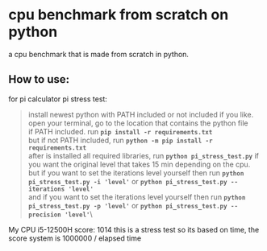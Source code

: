 # cpu benchmark from scratch on python
a cpu benchmark that is made from scratch in python.

## How to use:

for pi calculator pi stress test:
>install newest python with PATH included or not included if you like.\
  open your terminal, go to the location that contains the python file\
  if PATH included. run **`pip install -r requirements.txt`**\
  but if not PATH included, run **`python -m pip install -r requirements.txt`**\
  after is installed all required libraries, run **`python pi_stress_test.py`** if you want the original level that takes 15 min depending on the cpu.\
  but if you want to set the iterations level yourself then run **`python pi_stress_test.py -i 'level'`** or **`python pi_stress_test.py --iterations 'level'`**\
  and if you want to set the iterations level yourself then run **`python pi_stress_test.py -p 'level'`** or **`python pi_stress_test.py --precision 'level'`**\
  
My CPU i5-12500H score: 1014
this is a stress test so its based on time, the score system is 1000000 / elapsed time
